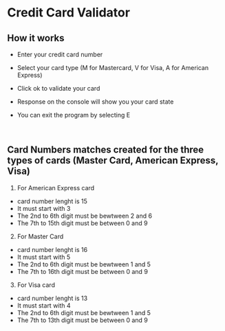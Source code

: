 #  Credit Card Validator

## How it works
- Enter your credit card number
- Select your card type (M for Mastercard, V for Visa, A for American Express) 
- Click ok to validate your card
- Response on the console will show you your card state

- You can exit the program by selecting E


 
## Card Numbers matches created for the three types of cards (Master Card, American Express, Visa)
1. For American Express card
- card number lenght is 15
- It must start with 3 
- The 2nd to 6th digit must be bewtween 2 and 6
- The 7th to 15th digit must be between 0 and 9

2. For Master Card
- card number lenght is 16
- It must start with 5 
- The 2nd to 6th digit must be bewtween 1 and 5
- The 7th to 16th digit must be between 0 and 9

3. For Visa card
- card number lenght is 13
- It must start with 4 
- The 2nd to 6th digit must be bewtween 1 and 5
- The 7th to 13th digit must be between 0 and 9


 
 